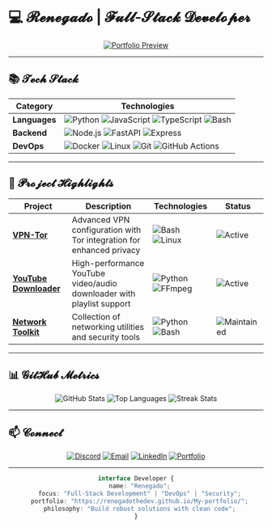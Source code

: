 # 💻 𝓡𝓮𝓷𝓮𝓰𝓪𝓭𝓸 | 𝓕𝓾𝓵𝓵-𝓢𝓽𝓪𝓬𝓴 𝓓𝓮𝓿𝓮𝓵𝓸𝓹𝓮𝓻

<div align="center">

[![Portfolio Preview](https://img.shields.io/badge/✨_Live_Portfolio-FF5722?style=for-the-badge&logo=google-chrome&logoColor=white)](https://renegadothedev.github.io/My-portfolio/)
  

</div>

---

## 📚 𝓣𝓮𝓬𝓱 𝓢𝓽𝓪𝓬𝓴

<div align="center">
  
| Category       | Technologies                                                                 |
|----------------|------------------------------------------------------------------------------|
| **Languages**  | ![Python](https://img.shields.io/badge/Python-3776AB?logo=python&logoColor=white) ![JavaScript](https://img.shields.io/badge/JavaScript-F7DF1E?logo=javascript&logoColor=black) ![TypeScript](https://img.shields.io/badge/TypeScript-3178C6?logo=typescript&logoColor=white) ![Bash](https://img.shields.io/badge/Bash-4EAA25?logo=gnu-bash&logoColor=white) |
| **Backend**    | ![Node.js](https://img.shields.io/badge/Node.js-339933?logo=nodedotjs&logoColor=white) ![FastAPI](https://img.shields.io/badge/FastAPI-009688?logo=fastapi&logoColor=white) ![Express](https://img.shields.io/badge/Express-000000?logo=express&logoColor=white) |
| **DevOps**     | ![Docker](https://img.shields.io/badge/Docker-2496ED?logo=docker&logoColor=white) ![Linux](https://img.shields.io/badge/Linux-FCC624?logo=linux&logoColor=black) ![Git](https://img.shields.io/badge/Git-F05032?logo=git&logoColor=white) ![GitHub Actions](https://img.shields.io/badge/GitHub_Actions-2088FF?logo=github-actions&logoColor=white) |

</div>

---

## 🚀 𝓟𝓻𝓸𝓳𝓮𝓬𝓽 𝓗𝓲𝓰𝓱𝓵𝓲𝓰𝓱𝓽𝓼

<div align="center">

| Project | Description | Technologies | Status |
|---------|-------------|--------------|--------|
| **[VPN-Tor](https://github.com/renegadothedev/vpn-tor)** | Advanced VPN configuration with Tor integration for enhanced privacy | ![Bash](https://img.shields.io/badge/-Bash-4EAA25) ![Linux](https://img.shields.io/badge/-Linux-FCC624) | ![Active](https://img.shields.io/badge/🟢_Active-0d1117?style=flat) |
| **[YouTube Downloader](https://github.com/renegadothedev/youtube-downloader)** | High-performance YouTube video/audio downloader with playlist support | ![Python](https://img.shields.io/badge/-Python-3776AB) ![FFmpeg](https://img.shields.io/badge/-FFmpeg-007808) | ![Active](https://img.shields.io/badge/🟢_Active-0d1117?style=flat) |
| **[Network Toolkit](https://github.com/renegadothedev/network-toolkit)** | Collection of networking utilities and security tools | ![Python](https://img.shields.io/badge/-Python-3776AB) ![Bash](https://img.shields.io/badge/-Bash-4EAA25) | ![Maintained](https://img.shields.io/badge/🔵_Maintained-0d1117?style=flat) |

</div>

---

## 📊 𝓖𝓲𝓽𝓗𝓾𝓫 𝓜𝓮𝓽𝓻𝓲𝓬𝓼

<div align="center">

![GitHub Stats](https://github-readme-stats.vercel.app/api?username=renegadothedev&show_icons=true&theme=radical&include_all_commits=true&count_private=true&hide_border=true)
![Top Languages](https://github-readme-stats.vercel.app/api/top-langs/?username=renegadothedev&layout=compact&theme=radical&hide_border=true&langs_count=6)
![Streak Stats](https://github-readme-streak-stats.herokuapp.com/?user=renegadothedev&theme=radical&hide_border=true)

</div>

---

## 📫 𝓒𝓸𝓷𝓷𝓮𝓬𝓽

<div align="center">

[![Discord](https://img.shields.io/badge/💬_Discord-seementhis-5865F2?style=for-the-badge&logo=discord&logoColor=white)](https://discord.com/users/1022193393368535040)
[![Email](https://img.shields.io/badge/📧_Email-joaovitorbds752@gmail.com-D14836?style=for-the-badge&logo=gmail&logoColor=white)](mailto:joaovitorbds752@gmail.com)
[![LinkedIn](https://img.shields.io/badge/🔗_LinkedIn-renegade_dev-0A66C2?style=for-the-badge&logo=linkedin&logoColor=white)](https://linkedin.com/in/seu-perfil)
[![Portfolio](https://img.shields.io/badge/🌐_Portfolio_Atualizado-00FF88?style=for-the-badge&logo=vercel&logoColor=black)](https://renegadothedev.github.io/My-portfolio/)

</div>

---

<div align="center">

```typescript
interface Developer {
  name: "Renegado";
  focus: "Full-Stack Development" | "DevOps" | "Security";
  portfolio: "https://renegadothedev.github.io/My-portfolio/";
  philosophy: "Build robust solutions with clean code";
}
